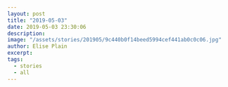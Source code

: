 ```yaml
---
layout: post
title: "2019-05-03"
date: 2019-05-03 23:30:06
description: 
image: "/assets/stories/201905/9c440b0f14beed5994cef441ab0c0c06.jpg"
author: Elise Plain
excerpt: 
tags: 
  - stories
  - all
---
```



<p></p>
